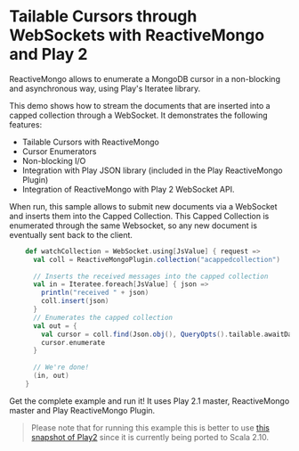 # Tailable Cursors through WebSockets with ReactiveMongo and Play 2

ReactiveMongo allows to enumerate a MongoDB cursor in a non-blocking and asynchronous way, using Play's Iteratee library.

This demo shows how to stream the documents that are inserted into a capped collection through a WebSocket.
It demonstrates the following features:
+ Tailable Cursors with ReactiveMongo
+ Cursor Enumerators
+ Non-blocking I/O
+ Integration with Play JSON library (included in the Play ReactiveMongo Plugin)
+ Integration of ReactiveMongo with Play 2 WebSocket API.

When run, this sample allows to submit new documents via a WebSocket and inserts them into the Capped Collection. This Capped Collection is enumerated through the same Websocket, so any new document is eventually sent back to the client.

```scala
    def watchCollection = WebSocket.using[JsValue] { request => 
      val coll = ReactiveMongoPlugin.collection("acappedcollection")
      
      // Inserts the received messages into the capped collection
      val in = Iteratee.foreach[JsValue] { json =>
        println("received " + json)
        coll.insert(json)
      }
      // Enumerates the capped collection
      val out = {
        val cursor = coll.find(Json.obj(), QueryOpts().tailable.awaitData)
        cursor.enumerate
      }
      
      // We're done!
      (in, out)
    }
```

Get the complete example and run it! It uses Play 2.1 master, ReactiveMongo master and Play ReactiveMongo Plugin.

> Please note that for running this example this is better to use [this snapshot of Play2](https://bitbucket.org/sgodbillon/repository/src/9f0c4e40cca1/play-2.1-SNAPSHOT.zip) since it is currently being ported to Scala 2.10.